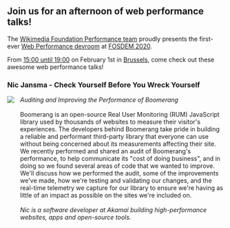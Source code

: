## Join us for an afternoon of web performance talks!

The [Wikimedia Foundation Performance team](https://www.mediawiki.org/wiki/Wikimedia_Performance_Team) proudly presents the first-ever [Web Performance devroom](https://fosdem.org/2020/schedule/track/web_performance/) at [FOSDEM 2020](https://fosdem.org/2020/).

From [15:00 until 19:00](https://fosdem.org/2020/schedule/track/web_performance/) on February 1st in [Brussels](https://fosdem.org/2020/practical/transportation/), come check out these awesome web performance talks!

### Nic Jansma - Check Yourself Before You Wreck Yourself

<div style="display: grid; column-gap: 1em;">
<div style="grid-column-start: 1;">  
<img class="speaker"  src="https://fosdem.org/2020/schedule/speaker/nic_jansma/68dbe48424f9ca23a1a03bad4aec643c9f69a0085fafe6909fe70f5b6838308a.jpg">
  </div>
  <div style="grid-column-start: 2;">   
    <i>Auditing and Improving the Performance of Boomerang</i><br><br>
Boomerang is an open-source Real User Monitoring (RUM) JavaScript library used by thousands of websites to measure their visitor's experiences. The developers behind Boomerang take pride in building a reliable and performant third-party library that everyone can use without being concerned about its measurements affecting their site. We recently performed and shared an audit of Boomerang's performance, to help communicate its "cost of doing business", and in doing so we found several areas of code that we wanted to improve. We'll discuss how we performed the audit, some of the improvements we've made, how we're testing and validating our changes, and the real-time telemetry we capture for our library to ensure we're having as little of an impact as possible on the sites we're included on.<br><br>
    <i>Nic is a software developer at Akamai building high-performance websites, apps and open-source tools.</i>
</div>
</div>
